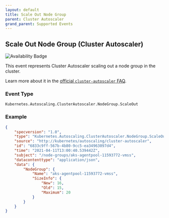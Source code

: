 ```yaml
---
layout: default
title: Scale Out Node Group
parent: Cluster Autoscaler
grand_parent: Supported Events
---
```


## Scale Out Node Group (Cluster Autoscaler)

![Availability Badge](https://img.shields.io/badge/Available%20Starting-v0.2.0-green.svg)

This event represents Cluster Autoscaler scaling out a node group in the cluster.

Learn more about it in the [official `cluster-autoscaler` FAQ](https://github.com/kubernetes/autoscaler/blob/master/cluster-autoscaler/FAQ.md#what-events-are-emitted-by-ca).

### Event Type

`Kubernetes.Autoscaling.ClusterAutoscaler.NodeGroup.ScaleOut`

### Example

```json
{
	"specversion": "1.0",
	"type": "Kubernetes.Autoscaling.ClusterAutoscaler.NodeGroup.ScaleOut",
	"source": "http://kubernetes/autoscaling/cluster-autoscaler",
	"id": "6833c9ff-567b-4b80-9cc5-ea34963097d4",
	"time": "2021-04-11T13:00:40.539442Z",
	"subject": "/node-groups/aks-agentpool-11593772-vmss",
	"datacontenttype": "application/json",
	"data": {
		"NodeGroup": {
			"Name": "aks-agentpool-11593772-vmss",
			"SizeInfo": {
				"New": 16,
				"Old": 15,
				"Maximum": 20
			}
		}
	}
}
```
